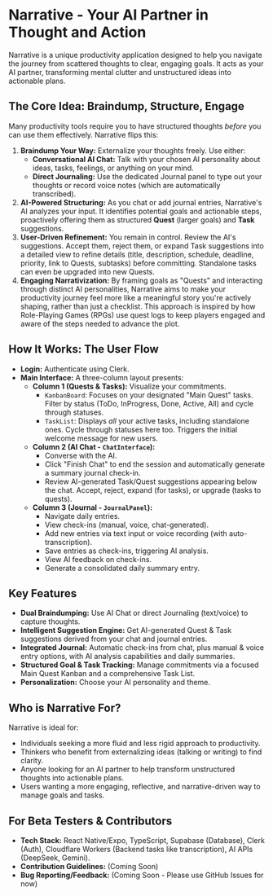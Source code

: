 # Narrative - Your AI Partner in Thought and Action

Narrative is a unique productivity application designed to help you navigate the journey from scattered thoughts to clear, engaging goals. It acts as your AI partner, transforming mental clutter and unstructured ideas into actionable plans.

## The Core Idea: Braindump, Structure, Engage

Many productivity tools require you to have structured thoughts *before* you can use them effectively. Narrative flips this:

1.  **Braindump Your Way:** Externalize your thoughts freely. Use either:
    *   **Conversational AI Chat:** Talk with your chosen AI personality about ideas, tasks, feelings, or anything on your mind.
    *   **Direct Journaling:** Use the dedicated Journal panel to type out your thoughts or record voice notes (which are automatically transcribed).
2.  **AI-Powered Structuring:** As you chat or add journal entries, Narrative's AI analyzes your input. It identifies potential goals and actionable steps, proactively offering them as structured **Quest** (larger goals) and **Task** suggestions.
3.  **User-Driven Refinement:** You remain in control. Review the AI's suggestions. Accept them, reject them, or expand Task suggestions into a detailed view to refine details (title, description, schedule, deadline, priority, link to Quests, subtasks) before committing. Standalone tasks can even be upgraded into new Quests.
4.  **Engaging Narrativization:** By framing goals as "Quests" and interacting through distinct AI personalities, Narrative aims to make your productivity journey feel more like a meaningful story you're actively shaping, rather than just a checklist. This approach is inspired by how Role-Playing Games (RPGs) use quest logs to keep players engaged and aware of the steps needed to advance the plot.

## How It Works: The User Flow

*   **Login:** Authenticate using Clerk.
*   **Main Interface:** A three-column layout presents:
    *   **Column 1 (Quests & Tasks):** Visualize your commitments.
        *   `KanbanBoard`: Focuses on your designated "Main Quest" tasks. Filter by status (ToDo, InProgress, Done, Active, All) and cycle through statuses.
        *   `TaskList`: Displays *all* your active tasks, including standalone ones. Cycle through statuses here too. Triggers the initial welcome message for new users.
    *   **Column 2 (AI Chat - `ChatInterface`):**
        *   Converse with the AI.
        *   Click "Finish Chat" to end the session and automatically generate a summary journal check-in.
        *   Review AI-generated Task/Quest suggestions appearing below the chat. Accept, reject, expand (for tasks), or upgrade (tasks to quests).
    *   **Column 3 (Journal - `JournalPanel`):**
        *   Navigate daily entries.
        *   View check-ins (manual, voice, chat-generated).
        *   Add new entries via text input or voice recording (with auto-transcription).
        *   Save entries as check-ins, triggering AI analysis.
        *   View AI feedback on check-ins.
        *   Generate a consolidated daily summary entry.

## Key Features

*   **Dual Braindumping:** Use AI Chat or direct Journaling (text/voice) to capture thoughts.
*   **Intelligent Suggestion Engine:** Get AI-generated Quest & Task suggestions derived from your chat and journal entries.
*   **Integrated Journal:** Automatic check-ins from chat, plus manual & voice entry options, with AI analysis capabilities and daily summaries.
*   **Structured Goal & Task Tracking:** Manage commitments via a focused Main Quest Kanban and a comprehensive Task List.
*   **Personalization:** Choose your AI personality and theme.

## Who is Narrative For?

Narrative is ideal for:

*   Individuals seeking a more fluid and less rigid approach to productivity.
*   Thinkers who benefit from externalizing ideas (talking or writing) to find clarity.
*   Anyone looking for an AI partner to help transform unstructured thoughts into actionable plans.
*   Users wanting a more engaging, reflective, and narrative-driven way to manage goals and tasks.

## For Beta Testers & Contributors

*   **Tech Stack:** React Native/Expo, TypeScript, Supabase (Database), Clerk (Auth), Cloudflare Workers (Backend tasks like transcription), AI APIs (DeepSeek, Gemini).
*   **Contribution Guidelines:** (Coming Soon)
*   **Bug Reporting/Feedback:** (Coming Soon - Please use GitHub Issues for now)
